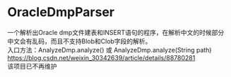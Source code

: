 # OracleDmpParser
一个解析出Oracle dmp文件建表和INSERT语句的程序，在解析中文的时候部分中文会有乱码，而且不支持Blob和Clob字段的解析。  
入口方法：AnalyzeDmp.analyze() 或 AnalyzeDmp.analyze(String path) 
https://blog.csdn.net/weixin_30342639/article/details/88780281  
该项目已不再维护  
